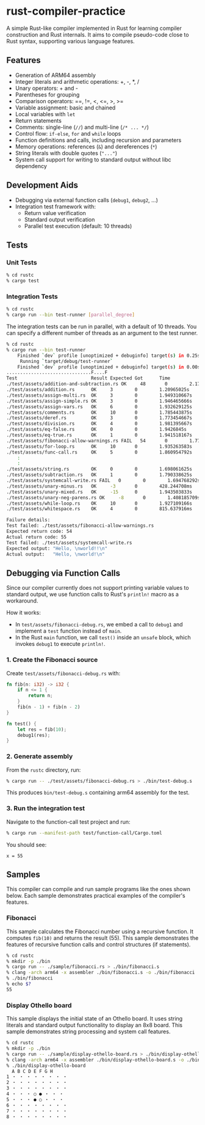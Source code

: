 # rust-compiler-practice

A simple Rust-like compiler implemented in Rust for learning compiler construction and Rust internals. It aims to compile pseudo-code close to Rust syntax, supporting various language features.

## Features

- Generation of ARM64 assembly
- Integer literals and arithmetic operations: +, -, *, /
- Unary operators: + and -
- Parentheses for grouping
- Comparison operators: ==, !=, <, <=, >, >=
- Variable assignment: basic and chained
- Local variables with `let`
- Return statements
- Comments: single-line (`//`) and multi-line (`/* ... */`)
- Control flow: `if-else`, `for` and `while` loops
- Function definitions and calls, including recursion and parameters
- Memory operations: references (`&`) and dereferences (`*`)
- String literals with double quotes (`"..."`)
- System call support for writing to standard output without libc dependency

## Development Aids

- Debugging via external function calls (`debug1`, `debug2`, ...)
- Integration test framework with:
  - Return value verification
  - Standard output verification
  - Parallel test execution (default: 10 threads)

## Tests

### Unit Tests

```bash
% cd rustc
% cargo test
```

### Integration Tests

```bash
% cd rustc
% cargo run --bin test-runner [parallel_degree]
```

The integration tests can be run in parallel, with a default of 10 threads. You can specify a different number of threads as an argument to the test runner.

```bash
% cd rustc
% cargo run --bin test-runner
    Finished `dev` profile [unoptimized + debuginfo] target(s) in 0.25s
     Running `target/debug/test-runner`
    Finished `dev` profile [unoptimized + debuginfo] target(s) in 0.00s
...............................F....F
Test                           Result Expected Got      Time
./test/assets/addition-and-subtraction.rs OK     48       0        2.1778935s
./test/assets/addition.rs      OK     3        0        1.20965025s
./test/assets/assign-multi.rs  OK     3        0        1.949310667s
./test/assets/assign-simple.rs OK     3        0        1.946465666s
./test/assets/assign-vars.rs   OK     6        0        1.932629125s
./test/assets/comments.rs      OK     10       0        1.785443875s
./test/assets/deref.rs         OK     3        0        1.773454667s
./test/assets/division.rs      OK     4        0        1.981395667s
./test/assets/eq-false.rs      OK     0        0        1.9426845s
./test/assets/eq-true.rs       OK     1        0        1.941518167s
./test/assets/fibonacci-allow-warnings.rs FAIL   54       0        1.773227375s
./test/assets/for-loop.rs      OK     10       0        1.935263583s
./test/assets/func-call.rs     OK     5        0        1.860954792s
    :
    :
./test/assets/string.rs        OK     0        0        1.698061625s
./test/assets/subtraction.rs   OK     1        0        1.790338625s
./test/assets/systemcall-write.rs FAIL   0        0        1.694768292s
./test/assets/unary-minus.rs   OK     -3       0        428.244708ms
./test/assets/unary-mixed.rs   OK     -15      0        1.943503833s
./test/assets/unary-neg-parens.rs OK     -8       0        1.408185709s
./test/assets/while-loop.rs    OK     10       0        1.927109166s
./test/assets/whitespace.rs    OK     4        0        815.637916ms

Failure details:
Test failed: ./test/assets/fibonacci-allow-warnings.rs
Expected return code: 54
Actual return code: 55
Test failed: ./test/assets/systemcall-write.rs
Expected output: "Hello, \nworld!!\n"
Actual output:   "Hello, \nworld!\n"
```

## Debugging via Function Calls

Since our compiler currently does not support printing variable values to standard output, we use function calls to Rust's `println!` macro as a workaround.

How it works:
- In `test/assets/fibonacci-debug.rs`, we embed a call to `debug1` and implement a `test` function instead of `main`.
- In the Rust `main` function, we call `test()` inside an `unsafe` block, which invokes `debug1` to execute `println!`.

### 1. Create the Fibonacci source

Create `test/assets/fibonacci-debug.rs` with:
```rust
fn fib(n: i32) -> i32 {
    if n <= 1 {
        return n;
    }
    fib(n - 1) + fib(n - 2)
}

fn test() {
    let res = fib(10);
    debug1(res);
}
```

### 2. Generate assembly

From the `rustc` directory, run:
```bash
% cargo run -- ./test/assets/fibonacci-debug.rs > ./bin/test-debug.s
```

This produces `bin/test-debug.s` containing arm64 assembly for the test.

### 3. Run the integration test

Navigate to the function-call test project and run:
```bash
% cargo run --manifest-path test/function-call/Cargo.toml
```

You should see:
```
x = 55
```

## Samples

This compiler can compile and run sample programs like the ones shown below. Each sample demonstrates practical examples of the compiler's features.

### Fibonacci

This sample calculates the Fibonacci number using a recursive function. It computes `fib(10)` and returns the result (55). This sample demonstrates the features of recursive function calls and control structures (if statements).

```bash
% cd rustc
% mkdir -p ./bin
% cargo run -- ./sample/fibonacci.rs > ./bin/fibonacci.s
% clang -arch arm64 -x assembler ./bin/fibonacci.s -o ./bin/fibonacci
% ./bin/fibonacci 
% echo $?
55
```

### Display Othello board

This sample displays the initial state of an Othello board. It uses string literals and standard output functionality to display an 8x8 board. This sample demonstrates string processing and system call features.

```bash
% cd rustc
% mkdir -p ./bin
% cargo run -- ./sample/display-othello-board.rs > ./bin/display-othello-board.rs
% clang -arch arm64 -x assembler ./bin/display-othello-board.s -o ./bin/display-othello-board
% ./bin/display-othello-board
  A B C D E F G H
1 ・ ・ ・ ・ ・ ・ ・ ・ 
2 ・ ・ ・ ・ ・ ・ ・ ・ 
3 ・ ・ ・ ・ ・ ・ ・ ・ 
4 ・ ・ ・ ○ ● ・ ・ ・ 
5 ・ ・ ・ ● ○ ・ ・ ・ 
6 ・ ・ ・ ・ ・ ・ ・ ・ 
7 ・ ・ ・ ・ ・ ・ ・ ・ 
8 ・ ・ ・ ・ ・ ・ ・ ・
```